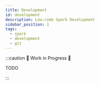 ```yaml
---
title: Development
id: development
description: Low-code Spark Development
sidebar_position: 1
tags:
  - spark
  - development
  - git
---
```


:::caution 🚧 Work in Progress 🚧

TODO

:::
